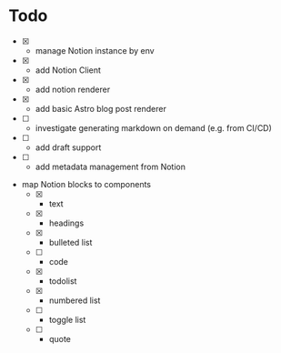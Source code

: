 # Todo

- [x] - manage Notion instance by env
- [x] - add Notion Client
- [x] - add notion renderer
- [x] - add basic Astro blog post renderer
- [ ] - investigate generating markdown on demand (e.g. from CI/CD)
- [ ] - add draft support
- [ ] - add metadata management from Notion
- map Notion blocks to components
  - [x] - text
  - [x] - headings
  - [x] - bulleted list
  - [ ] - code
  - [x] - todolist
  - [x] - numbered list
  - [ ] - toggle list
  - [ ] - quote
